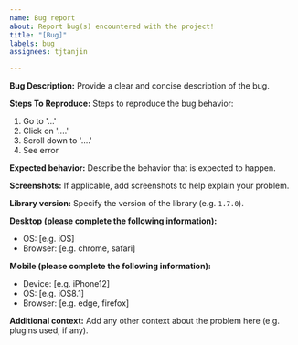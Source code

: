 ```yaml
---
name: Bug report
about: Report bug(s) encountered with the project!
title: "[Bug]"
labels: bug
assignees: tjtanjin

---
```


**Bug Description:**
Provide a clear and concise description of the bug.

**Steps To Reproduce:**
Steps to reproduce the bug behavior:
1. Go to '...'
2. Click on '....'
3. Scroll down to '....'
4. See error

**Expected behavior:**
Describe the behavior that is expected to happen.

**Screenshots:**
If applicable, add screenshots to help explain your problem.

**Library version:**
Specify the version of the library (e.g. `1.7.0`).

**Desktop (please complete the following information):**
 - OS: [e.g. iOS]
 - Browser: [e.g. chrome, safari]

**Mobile (please complete the following information):**
 - Device: [e.g. iPhone12]
 - OS: [e.g. iOS8.1]
 - Browser: [e.g. edge, firefox]

**Additional context:**
Add any other context about the problem here (e.g. plugins used, if any).
